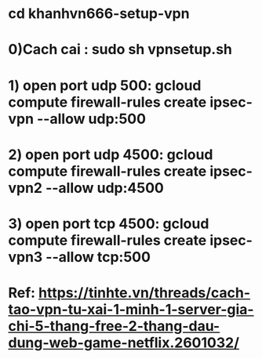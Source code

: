 # cd khanhvn666-setup-vpn  
# 0)Cach cai : sudo sh vpnsetup.sh
# 1) open port udp 500: gcloud compute firewall-rules create ipsec-vpn --allow udp:500
# 2) open port udp 4500: gcloud compute firewall-rules create ipsec-vpn2 --allow udp:4500
# 3) open port tcp 4500: gcloud compute firewall-rules create ipsec-vpn3 --allow tcp:500
# Ref:  https://tinhte.vn/threads/cach-tao-vpn-tu-xai-1-minh-1-server-gia-chi-5-thang-free-2-thang-dau-dung-web-game-netflix.2601032/
